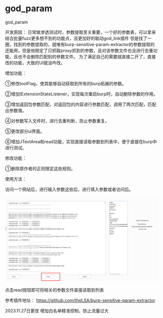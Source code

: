 # god_param
god_param

开发原因：
日常做渗透测试时，参数提取至关重要，一个好的参数表，可以拿来结合批量fuzz更多想不到的功能点，且更加好的联动god_link插件
但是找了一圈，找到的参数提取的，就唯有burp-sensitive-param-extractor的参数提取的还能用，但是他限定了只抓取proxy抓到的参数，且对该参数文件也没进行去重功能，且也不会删除匹配到的参数文件。
为了满足自己的需要就直接二开了，直接改的功能，大致的UI就没咋改。



增加功能：

①修改toolFlag，使其能够自动获取到所有的burp拓展的参数。

②增加IExtensionStateListener，实现每次重启burp时，自动删除参数的作用。

③增加返回包参数匹配，对返回包的内容进行参数匹配，调用了两次匹配，匹配出参数值。

④对参数写入文件时，进行去重判断，防止参数重复。

⑤更改部分ui界面。

⑥增加JTextArea和read功能，实现直接读取参数到列表中，便于直接在burp中进行测试。




修改功能：

①删除原作者的正则限定这些规则。

使用方法：

访问一个网站后，进行输入参数这些后，进行填入参数或者访问后。

![image](https://github.com/goddemondemongod/god_param/blob/main/image.png)


点击read按钮即可将相关的参数文件直接读取到列表



参考插件地址：
https://github.com/theLSA/burp-sensitive-param-extractor


2023.11.27日更改
增加白名单精准控制，防止流量过大

